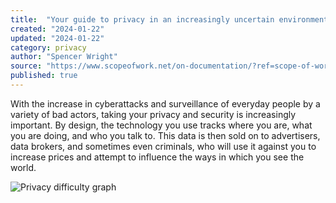 ```yaml
---
title:  "Your guide to privacy in an increasingly uncertain environment"
created: "2024-01-22"
updated: "2024-01-22"
category: privacy
author: "Spencer Wright"
source: "https://www.scopeofwork.net/on-documentation/?ref=scope-of-work-newsletter"
published: true
---
```

With the increase in cyberattacks and surveillance of everyday people by a variety of bad actors, taking your privacy and security is increasingly important. By design, the technology you use tracks where you are, what you are doing, and who you talk to. This data is then sold on to advertisers, data brokers, and sometimes even criminals, who will use it against you to increase prices and attempt to influence the ways in which you see the world.

![Privacy difficulty graph](/images/privacy-difficulty-graph.svg)